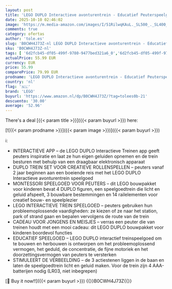 ```yaml
---
layout: post
title: 'LEGO DUPLO Interactieve avonturentrein - Educatief Peuterspeelgoed voor Jongens en Meisjes vanaf 2 Jaar - Incl. 14 Railstukken  Actiesteen met Geluid en 4 Figuren - Cadeautip - 10428'
date: 2025-10-10 02:46:02
image: 'https://m.media-amazon.com/images/I/51RilwqKAuL._SL500_._SL400_.jpg'
comments: true
category: ofertas
author: 'tole.es'
slug: 'B0CWH4J73Z-nl LEGO DUPLO Interactieve avonturentrein - Educatief...'
sku: 'B0CWH4J73Z-nl'
tags: [ '6d2fcb45-df05-499f-9780-9477bed321a6_0','6d2fcb45-df05-499f-9780-9477bed321a6_501','Arborist Merchandising Root','Bouw- & constructiespeelgoed','Creatieve spellen','Educatief speelgoed','Montessori','Self Service','Special Features Stores','Speelgoed & spellen','Speelgoedbouwsets','lego','🇳🇱', ]
actualPrice: 55.99 EUR
currency: EUR
price: 55.99
comparePrice: 79.99 EUR
prodname: 'LEGO DUPLO Interactieve avonturentrein - Educatief Peuterspeelgoed voor Jongens en Meisjes vanaf 2 Jaar - Incl. 14 Railstukken  Actiesteen met Geluid en 4 Figuren - Cadeautip - 10428'
country: 'nl'
flag: '🇳🇱'
brand: 'LEGO'
buyurl: 'https://www.amazon.nl/dp/B0CWH4J73Z/?tag=tolees0b-21'
descuento: '30.00'
average: '52.96'
---
```


There's a deal [{{< param title >}}]({{< param buyurl >}})  here:

[![{{< param prodname >}}]({{< param image >}})]({{< param buyurl >}})

ℹ️:

- INTERACTIEVE APP – de LEGO DUPLO Interactieve Treinen app geeft peuters inspiratie en laat ze hun eigen geluiden opnemen en de trein besturen met behulp van een draagbaar elektronisch apparaat
- DUPLO TREIN SET VOOR CREATIEVE ROLLENSPELLEN – peuters vanaf 2 jaar beginnen aan een boeiende reis met het LEGO DUPLO Interactieve avonturentrein speelgoed
- MONTESSORI SPEELGOED VOOR PEUTERS – dit LEGO bouwpakket voor kinderen bevat 4 DUPLO figuren, een speelgoedtrein die licht en geluid afspeelt, 3 bouwbare bestemmingen en 14 railelementen voor creatief bouw- en speelplezier
- LEGO INTERACTIEVE TREIN SPEELGOED – peuters gebruiken hun probleemoplossende vaardigheden: ze kiezen of ze naar het station, park of strand gaan en bepalen vervolgens de route van de trein
- CADEAU VOOR JONGENS EN MEISJES – verras een peuter die van treinen houdt met een mooi cadeau: dit LEGO DUPLO bouwpakket voor kinderen boordevol functies
- EDUCATIEF SPEELGOED – LEGO DUPLO interactief treinspeelgoed om te bouwen en herbouwen is ontworpen om het probleemoplossend vermogen, het geduld, de concentratie, de fijne motoriek en het doorzettingsvermogen van peuters te versterken
- STIMULEERT DE VERBEELDING – de 3 actiestenen liggen in de baan en laten de speelgoedtrein licht en geluid maken. Voor de trein zijn 4 AAA-batterijen nodig (LR03, niet inbegrepen)

[🛒 Buy it now!!]({{< param buyurl >}})
{{<world>}}B0CWH4J73Z{{</world>}}
